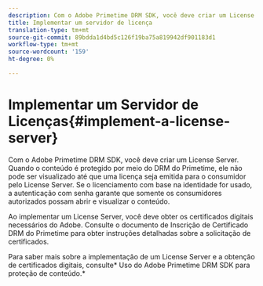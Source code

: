 ```yaml
---
description: Com o Adobe Primetime DRM SDK, você deve criar um License Server. Quando o conteúdo é protegido por meio do DRM do Primetime, ele não pode ser visualizado até que uma licença seja emitida para o consumidor pelo License Server. Se o licenciamento com base na identidade for usado, a autenticação com senha garante que somente os consumidores autorizados possam abrir e visualizar o conteúdo.
title: Implementar um servidor de licença
translation-type: tm+mt
source-git-commit: 89bdda1d4bd5c126f19ba75a819942df901183d1
workflow-type: tm+mt
source-wordcount: '159'
ht-degree: 0%

---
```



# Implementar um Servidor de Licenças{#implement-a-license-server}

Com o Adobe Primetime DRM SDK, você deve criar um License Server. Quando o conteúdo é protegido por meio do DRM do Primetime, ele não pode ser visualizado até que uma licença seja emitida para o consumidor pelo License Server. Se o licenciamento com base na identidade for usado, a autenticação com senha garante que somente os consumidores autorizados possam abrir e visualizar o conteúdo.

Ao implementar um License Server, você deve obter os certificados digitais necessários do Adobe. Consulte o documento de Inscrição de Certificado DRM do Primetime para obter instruções detalhadas sobre a solicitação de certificados.

Para saber mais sobre a implementação de um License Server e a obtenção de certificados digitais, consulte* Uso do Adobe Primetime DRM SDK para proteção de conteúdo.*
